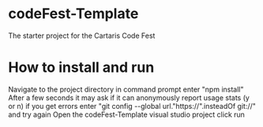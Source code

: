codeFest-Template
=================

The starter project for the Cartaris Code Fest

How to install and run
=================

Navigate to the project directory in command prompt
enter "npm install"
After a few seconds it may ask if it can anonymously report usage stats (y or n)
if you get errors enter "git config --global url."https://".insteadOf git://" and try again
Open the codeFest-Template visual studio project
click run